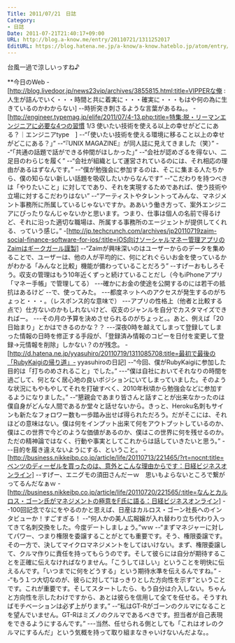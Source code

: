 ```yaml
---
Title: 2011/07/21　日誌
Category:
- 日誌
Date: 2011-07-21T21:40:17+09:00
URL: http://blog.a-know.me/entry/20110721/1311252017
EditURL: https://blog.hatena.ne.jp/a-know/a-know.hateblo.jp/atom/entry/12921228815727979540
---
```




台風一過で涼しいっすね♪


**今日のWeb
-[http://blog.livedoor.jp/news23vip/archives/3855815.html:title=VIPPERな俺 : 人生が詰んでいく・・・時間と共に着実に・・・確実に・・・もはや何の為に生きているのかわからない]
--時折突き刺さるような言葉があるね。。
-[http://engineer.typemag.jp/elife/2011/07/4-13.php:title=特集:脱・リーマンエンジニアに必要な4つの習慣 1/3 使いたい技術を使える以上の幸せがどこにある？｜エンジニアtype　]
--“「使いたい技術を使える環境に移ること以上の幸せがどこにある？」”
--“『UNIX MAGAZINE』が同人誌に見えてきました（笑）”
--“「共通の話題で話ができる仲間がほしかった」”
--“会社が認めざるを得ない、二足目のわらじを履く”
--“会社が組織として運営されているのには、それ相応の理由があるはずなんです。”
--“僕が勉強会に参加するのは、そこに集まる人たちから、僕の知らない新しい話題を吸収したいからなんです”
--“こだわりを持つべきは「やりたいこと」に対してであり、それを実現するためであれば、使う技術や立場に対するこだわりはない”
--“アーティストやタレントってみんな、マネジメント事務所に所属しているじゃないですか。ああいう働き方って、案外エンジニアにぴったりなんじゃないかと思います。つまり、仕事は個人の名前で得るけど、それに沿った適切な職場は、所属する事務所のエージェントが提供してくれる、っていう感じ。”
-[http://jp.techcrunch.com/archives/jp20110719zaim-social-finance-software-for-ios/:title=iOS向けソーシャルマネー管理アプリのZaimはギークガール謹製]
--“Zaimが興味深いのはユーザーからのデータを集めることで、ユーザーは、他の人が平均的に、何にどれぐらいお金を使っているかがわかる「みんなと比較」機能が備わっていることだろう”
--すげーおもしろそう。収支の管理はもう10年近くずっと続けていることだし（今もiPhoneアプリ「マネー手帳」で管理してる）
---確かにお金の使途を公開するのには若干の抵抗はあるけど
--で、使ってみた。
---都度ネットへのアクセスが発生するのがちょっと・・・。（レスポンス的な意味で）
---アプリの性格上（他者と比較する点で）仕方ないのかもしれないけど、収支のジャンルを自分でカスタマイズできればー。
---その月の予算を決めさせられるのがちょっと。。あと、例えば「20日始まり」とかはできるのかな？？
---深夜0時を越えてしまって登録してしまった情報の日時を修正する手段が、「登録済み情報のコピーを日付を変更して登録→元情報を削除」しかない？のが残念。
-[http://d.hatena.ne.jp/yyasuhiro/20110719/1311085708:title=最初で最後の「RubyKaigiの帰り道」- yyasuhiroの日記]
--“今回、僕がRubyKaigiに参加した目的は「打ちのめされること」でした。”
---“僕は自社においてそれなりの時間を過ごして、何となく居心地の良いポジションにいてしまっていました。そのような状況にもやもやしてそれを打破すべく、2010年秋頃から勉強会などに参加するようになりました。”
--“懇親会であまり皆さんと話すことが出来なかったのは僕自身がどんな人間であるか堂々と話せないから。きっと、Heroku名刺もサインも新たなフォロワー数も一歩踏み出せば得られただろう。だがそこには、それほどの意味はない。僕は何をインプット出来て何をアウトプットしているのか、僕はこの世界で今どのような価値があるのか、僕はこの世界に何を残せるのか。ただの精神論ではなく、行動や事実としてこれからは話していきたいと思う。”
---目的を履き違えないようにする、ということ。
-[http://business.nikkeibp.co.jp/article/life/20110713/221465/?rt=nocnt:title=ベンツのディーゼルを買ったのは、意外とこんな理由からです：日経ビジネスオンライン]
--すげー、エニグモの須田さんだーｗ　思いもよらないところで繋がってるんだなぁｗ
-[http://business.nikkeibp.co.jp/article/life/20110720/221565/:title=なんとカルロス・ゴーン氏がマネジメントの極意をF氏に語る：日経ビジネスオンライン]
--100回記念でなにをやるのかと思えば、日産はカルロス・ゴーン社長へのインタビューか！すごすぎる！
--“何人かの美人広報嬢が入れ替わり立ち代わり入ってきて名刺交換をした。今度デートしましょう。”ｗｗ
--“まずマネジャーに対してパワー、つまり権限を委譲することがとても重要です。そう、権限委譲です。その一方で、決してマイクロマネジメントをしてはいけない。まず、権限委譲して、クルマ作りに責任を持ってもらうのです。そして彼らには自分が期待することを正確に伝えなければなりません。「こうしてほしい」ということを明快に伝えるんです。「いつまでに何をどうする」という期待水準を伝えるんですね。”
--“もう１つ大切なのが、彼らに対して“はっきりとした方向性を示す”ということです。これが重要です。そしてスタートしたら、もう自分は介入しない。ちゃんと方向性を示したわけですから、あとは彼らを信用して全てを任せる。そうすればモチベーションは必ず上がります。”
--“私はGT-Rがゴーンのクルマになることを望んでいません。GT-Rはミズノのクルマであるべきです。担当者が自己表現をできるようにするんです。”
---当然、任せられる側としても「これはオレのクルマにするんだ」という気概を持って取り組まなきゃいけないんだよな。。
